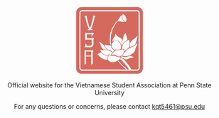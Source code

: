 <p align="center">
  <img src="public/assets/vsa-logo.png" alt="VSA Logo" width="150" />
</p>

<p align="center"> 
  Official website for the Vietnamese Student Association at Penn State University
</p>

<p align="center">
  For any questions or concerns, please contact <a href="mailto:kqt5461@psu.edu">kqt5461@psu.edu</a>
</p>
